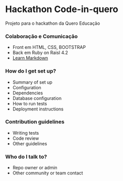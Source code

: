 # Hackathon Code-in-quero #

Projeto para o hackathon da Quero Educação

### Colaboração e Comunicação ###

* Front em HTML, CSS, BOOTSTRAP
* Back em Ruby on Raisl 4.2
* [Learn Markdown](https://bitbucket.org/tutorials/markdowndemo)

### How do I get set up? ###

* Summary of set up
* Configuration
* Dependencies
* Database configuration
* How to run tests
* Deployment instructions

### Contribution guidelines ###

* Writing tests
* Code review
* Other guidelines

### Who do I talk to? ###

* Repo owner or admin
* Other community or team contact